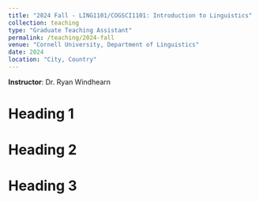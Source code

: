 ```yaml
---
title: "2024 Fall - LING1101/COGSCI1101: Introduction to Linguistics"
collection: teaching
type: "Graduate Teaching Assistant"
permalink: /teaching/2024-fall
venue: "Cornell University, Department of Linguistics"
date: 2024
location: "City, Country"
---
```


**Instructor**: Dr. Ryan Windhearn

Heading 1
======

Heading 2
======

Heading 3
======
